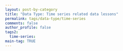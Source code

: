 ```yaml
---
layout: post-by-category
title: "Data Type: Time series related data lessons"
permalink: tags/data-type/time-series
comments: false
author_profile: false
tags2:
  time-series:
main-tag: TRUE
---
```

